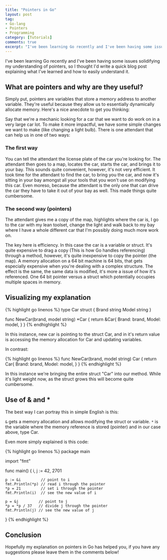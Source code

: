 ```yaml
---
title: "Pointers in Go"
layout: post
tag:
- Go-lang
- Pointers
- Programming
category: [Tutorials]
comments: true
excerpt: "I've been learning Go recently and I've been having some issues solidifying my understanding of pointers, so I thought I'd write a quick blog post explaining what I've learned and how to easily understand it. Click the title to read on!"
---
```


I've been learning Go recently and I've been having some issues solidifying my understanding of pointers, so I thought I'd write a quick blog post explaining what I've learned and how to easily understand it.

## What are pointers and why are they useful?

Simply put, pointers are variables that store a memory address to another variable. They're useful because they allow us to essentially dynamically allocate memory. Here's a nice anecdote to get you thinking:

Say that we're a mechanic looking for a car that we want to do work on in a very large car lot. To make it more impactful, we have some simple changes we want to make (like changing a light bulb). There is one attendant that can help us in one of two ways:

### The first way
You can tell the attendant the license plate of the car you're looking for. The attendant then goes to a map, locates the car, starts the car, and brings it to your bay. This sounds quite convenient, however, it's not very efficient. It took time for the attendant to find the car, to bring you the car, and now it's sitting in your bay amongst all your tools that you won't use on modifying this car. Even moreso, because the attendant is the only one that can drive the car they have to take it out of your bay as well. This made things quite cumbersome.

### The second way (pointers)

The attendant gives me a copy of the map, highlights where the car is, I go to the car with my lean toolset, change the light and walk back to my bay where I have a whole different car that I'm possibly doing much more work on.

The key here is efficiency. In this case the car is a variable or struct. It's quite expensive to drag a copy (This is how Go handles referencing) through a method, however, it's quite inexpensive to copy the pointer (the map). A memory allocation on a 64 bit machine is 64 bits, that gets especially expensive when you're dealing with a complex structure. The effect is the same, the same data is modified, it's more a issue of how it's referenced. One 64 bit pointer versus a struct which potentially occupies multiple spaces in memory.

## Visualizing my explanation

{% highlight go linenos %}
type Car struct {
  Brand string
  Model string
}

func NewCar(brand, model string) *Car {
  return &Car{
    Brand: brand,
    Model: model,
  }
}
{% endhighlight %}

In this instance, new car is pointing to the struct Car, and in it's return value is accessing the memory allocation for Car and updating variables.

In contrast:

{% highlight go linenos %}
func NewCar(brand, model string) Car {
  return Car{
    Brand: brand,
    Model: model,
  }
}
{% endhighlight %}

In this instance we're bringing the entire struct "Car" into our method. While it's light weight now, as the struct grows this will become quite cumbersome.

## Use of & and *

The best way I can portray this in simple English is this:

`&` gets a memory allocation and allows modifying the struct or variable.
`*` is the variable where the memory reference is stored (pointer) and in our case above, type Car.

Even more simply explained is this code:

{% highlight go linenos %}
package main

import "fmt"

func main() {
	i, j := 42, 2701

	p := &i         // point to i
	fmt.Println(*p) // read i through the pointer
	*p = 21         // set i through the pointer
	fmt.Println(i)  // see the new value of i

	p = &j         // point to j
	*p = *p / 37   // divide j through the pointer
	fmt.Println(j) // see the new value of j
}
{% endhighlight %}

## Conclusion

Hopefully my explanation on pointers in Go has helped you, if you have any suggestions please leave them in the comments below!
